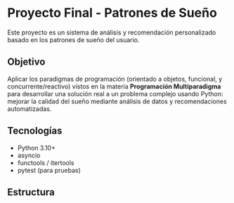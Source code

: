 # Proyecto Final - Patrones de Sueño

Este proyecto es un sistema de análisis y recomendación personalizado basado en los patrones de sueño del usuario.

## Objetivo
Aplicar los paradigmas de programación (orientado a objetos, funcional, y concurrente/reactivo) vistos en la materia **Programación Multiparadigma** para desarrollar una solución real a un problema complejo usando Python: mejorar la calidad del sueño mediante análisis de datos y recomendaciones automatizadas.

## Tecnologías
- Python 3.10+
- asyncio
- functools / itertools
- pytest (para pruebas)

## Estructura

